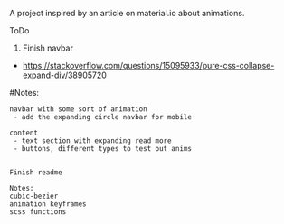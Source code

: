 A project inspired by an article on material.io about animations.

ToDo
1. Finish navbar
 - https://stackoverflow.com/questions/15095933/pure-css-collapse-expand-div/38905720


#Notes:

```
navbar with some sort of animation
 - add the expanding circle navbar for mobile

content
 - text section with expanding read more
 - buttons, different types to test out anims
 

Finish readme

Notes:
cubic-bezier
animation keyframes
scss functions
```
